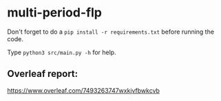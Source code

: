 # multi-period-flp

Don't forget to do a `pip install -r requirements.txt` before running the code.

Type `python3 src/main.py -h` for help.

## Overleaf report:

https://www.overleaf.com/7493263747wxkjvfbwkcvb
